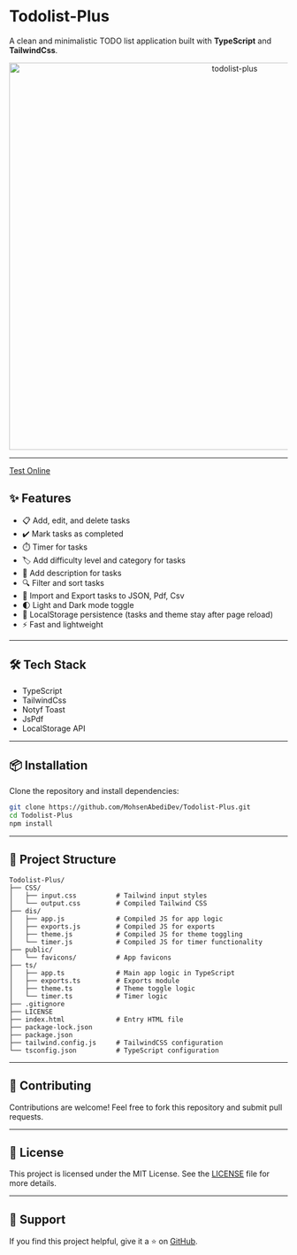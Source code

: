 # Todolist-Plus

A clean and minimalistic TODO list application built with **TypeScript** and **TailwindCss**.

<div align="center">
  <img  width="800" height="700" alt="todolist-plus" src="https://github.com/user-attachments/assets/8b1cf4c3-22a8-4f53-b532-5e20f3561e75" />
</div>

---

[Test Online](https://mohsenabedidev.github.io/Todolist-Plus/)

## ✨ Features

* 📋 Add, edit, and delete tasks
* ✔️ Mark tasks as completed
* ⏱️ Timer for tasks
* 🏷️ Add difficulty level and category for tasks
* 📄 Add description for tasks
* 🔍 Filter and sort tasks
* 📁 Import and Export tasks to JSON, Pdf, Csv
* 🌓 Light and Dark mode toggle
* 💾 LocalStorage persistence (tasks and theme stay after page reload)
* ⚡ Fast and lightweight

---

## 🛠 Tech Stack

* TypeScript
* TailwindCss
* Notyf Toast
* JsPdf
* LocalStorage API

---

## 📦 Installation

Clone the repository and install dependencies:

```bash
git clone https://github.com/MohsenAbediDev/Todolist-Plus.git
cd Todolist-Plus
npm install
```

---

## 📁 Project Structure

```
Todolist-Plus/
├── CSS/
│   ├── input.css          # Tailwind input styles
│   └── output.css         # Compiled Tailwind CSS
├── dis/
│   ├── app.js             # Compiled JS for app logic
│   ├── exports.js         # Compiled JS for exports
│   ├── theme.js           # Compiled JS for theme toggling
│   └── timer.js           # Compiled JS for timer functionality
├── public/
│   └── favicons/          # App favicons
├── ts/
│   ├── app.ts             # Main app logic in TypeScript
│   ├── exports.ts         # Exports module
│   ├── theme.ts           # Theme toggle logic
│   └── timer.ts           # Timer logic
├── .gitignore
├── LICENSE
├── index.html             # Entry HTML file
├── package-lock.json
├── package.json
├── tailwind.config.js     # TailwindCSS configuration
└── tsconfig.json          # TypeScript configuration
```

---

## 📝 Contributing

Contributions are welcome! Feel free to fork this repository and submit pull requests.

---

## 📃 License

This project is licensed under the MIT License. See the [LICENSE](LICENSE) file for more details.

---

## 🌟 Support

If you find this project helpful, give it a ⭐ on [GitHub](https://github.com/MohsenAbediDev/Todolist-Plus).
